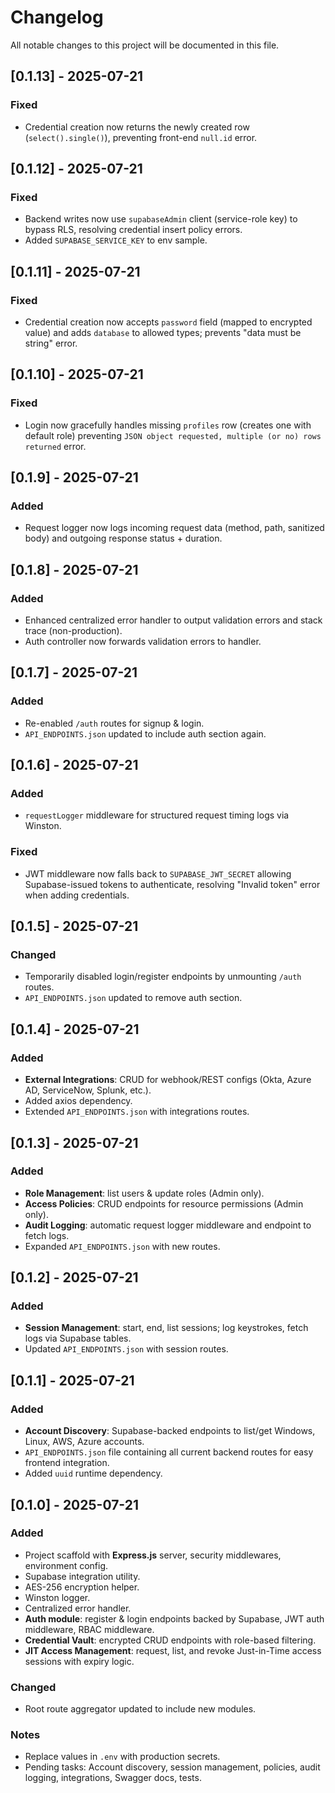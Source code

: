 # Changelog

All notable changes to this project will be documented in this file.

## [0.1.13] - 2025-07-21
### Fixed
- Credential creation now returns the newly created row (`select().single()`), preventing front-end `null.id` error.

## [0.1.12] - 2025-07-21
### Fixed
- Backend writes now use `supabaseAdmin` client (service-role key) to bypass RLS, resolving credential insert policy errors.
- Added `SUPABASE_SERVICE_KEY` to env sample.

## [0.1.11] - 2025-07-21
### Fixed
- Credential creation now accepts `password` field (mapped to encrypted value) and adds `database` to allowed types; prevents "data must be string" error.

## [0.1.10] - 2025-07-21
### Fixed
- Login now gracefully handles missing `profiles` row (creates one with default role) preventing `JSON object requested, multiple (or no) rows returned` error.

## [0.1.9] - 2025-07-21
### Added
- Request logger now logs incoming request data (method, path, sanitized body) and outgoing response status + duration.

## [0.1.8] - 2025-07-21
### Added
- Enhanced centralized error handler to output validation errors and stack trace (non-production).
- Auth controller now forwards validation errors to handler.

## [0.1.7] - 2025-07-21
### Added
- Re-enabled `/auth` routes for signup & login.
- `API_ENDPOINTS.json` updated to include auth section again.

## [0.1.6] - 2025-07-21
### Added
- `requestLogger` middleware for structured request timing logs via Winston.
### Fixed
- JWT middleware now falls back to `SUPABASE_JWT_SECRET` allowing Supabase-issued tokens to authenticate, resolving "Invalid token" error when adding credentials.

## [0.1.5] - 2025-07-21
### Changed
- Temporarily disabled login/register endpoints by unmounting `/auth` routes.
- `API_ENDPOINTS.json` updated to remove auth section.

## [0.1.4] - 2025-07-21
### Added
- **External Integrations**: CRUD for webhook/REST configs (Okta, Azure AD, ServiceNow, Splunk, etc.).
- Added axios dependency.
- Extended `API_ENDPOINTS.json` with integrations routes.

## [0.1.3] - 2025-07-21
### Added
- **Role Management**: list users & update roles (Admin only).
- **Access Policies**: CRUD endpoints for resource permissions (Admin only).
- **Audit Logging**: automatic request logger middleware and endpoint to fetch logs.
- Expanded `API_ENDPOINTS.json` with new routes.

## [0.1.2] - 2025-07-21
### Added
- **Session Management**: start, end, list sessions; log keystrokes, fetch logs via Supabase tables.
- Updated `API_ENDPOINTS.json` with session routes.

## [0.1.1] - 2025-07-21
### Added
- **Account Discovery**: Supabase-backed endpoints to list/get Windows, Linux, AWS, Azure accounts.
- `API_ENDPOINTS.json` file containing all current backend routes for easy frontend integration.
- Added `uuid` runtime dependency.

## [0.1.0] - 2025-07-21
### Added
- Project scaffold with **Express.js** server, security middlewares, environment config.
- Supabase integration utility.
- AES-256 encryption helper.
- Winston logger.
- Centralized error handler.
- **Auth module**: register & login endpoints backed by Supabase, JWT auth middleware, RBAC middleware.
- **Credential Vault**: encrypted CRUD endpoints with role-based filtering.
- **JIT Access Management**: request, list, and revoke Just-in-Time access sessions with expiry logic.

### Changed
- Root route aggregator updated to include new modules.

### Notes
- Replace values in `.env` with production secrets.
- Pending tasks: Account discovery, session management, policies, audit logging, integrations, Swagger docs, tests. 